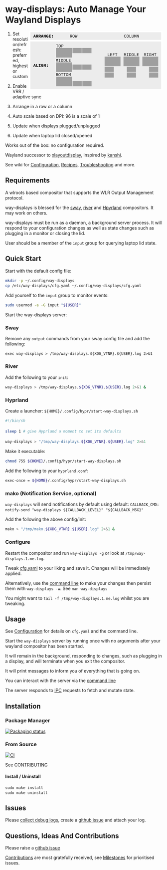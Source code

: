 # way-displays: Auto Manage Your Wayland Displays

<img align="right" width="427" height="189" title="credit: Stephen Barratt" src="doc/layouts.png?raw=true">

1. Set resolution/refresh: preferred, highest or custom

1. Enable VRR / adaptive sync

1. Arrange in a row or a column

1. Auto scale based on DPI: 96 is a scale of 1

1. Update when displays plugged/unplugged

1. Update when laptop lid closed/opened

Works out of the box: no configuration required.

Wayland successor to [xlayoutdisplay](https://github.com/alex-courtis/xlayoutdisplay), inspired by [kanshi](https://sr.ht/~emersion/kanshi/).

See wiki for [Configuration](https://github.com/alex-courtis/way-displays/wiki/Configuration), [Recipes](https://github.com/alex-courtis/way-displays/wiki/Recipes), [Troubleshooting](https://github.com/alex-courtis/way-displays/wiki/Troubleshooting) and more.

## Requirements

A wlroots based compositor that supports the WLR Output Management protocol.

way-displays is blessed for the [sway](https://swaywm.org/), [river](https://github.com/riverwm/river) and [Hpyrland](https://hyprland.org/) compositors. It may work on others.

way-displays must be run as a daemon, a background server process. It will respond to your configuration changes as well as state changes such as plugging in a monitor or closing the lid.

User should be a member of the `input` group for querying laptop lid state.

## Quick Start

Start with the default config file:
```sh
mkdir -p ~/.config/way-displays
cp /etc/way-displays/cfg.yaml ~/.config/way-displays/cfg.yaml
```

Add yourself to the `input` group to monitor events: 
```sh
sudo usermod -a -G input "${USER}"
```

Start the way-displays server:

### Sway

Remove any `output` commands from your sway config file and add the following:
```
exec way-displays > /tmp/way-displays.${XDG_VTNR}.${USER}.log 2>&1
```

### River

Add the following to your `init`:
```sh
way-displays > /tmp/way-displays.${XDG_VTNR}.${USER}.log 2>&1 &
```

### Hyprland

Create a launcher: `${HOME}/.config/hypr/start-way-displays.sh`
```sh
#!/bin/sh

sleep 1 # give Hyprland a moment to set its defaults

way-displays > "/tmp/way-displays.${XDG_VTNR}.${USER}.log" 2>&1
```

Make it executable:
```sh
chmod 755 ${HOME}/.config/hypr/start-way-displays.sh
```

Add the following to your `hyprland.conf`:
```sh
exec-once = ${HOME}/.config/hypr/start-way-displays.sh
```

### mako (Notification Service, optional)

`way-displays` will send notifications by default using default:
`CALLBACK_CMD: notify-send "way-displays ${CALLBACK_LEVEL}" "${CALLBACK_MSG}"`

Add the following the above config/init:
```sh
mako > "/tmp/mako.${XDG_VTNR}.${USER}.log" 2>&1 &
```

### Configure

Restart the compositor and run `way-displays -g` or look at `/tmp/way-displays.1.me.log`.

Tweak [cfg.yaml](https://github.com/alex-courtis/way-displays/wiki/Configuration#cfgyaml) to your liking and save it. Changes will be immediately applied.

Alternatively, use the [command line](https://github.com/alex-courtis/way-displays/wiki/Configuration#command-line) to make your changes then persist them with `way-displays -w`. See `man way-displays`

You might want to `tail -f /tmp/way-displays.1.me.log` whilst you are tweaking.

## Usage

See [Configuration](https://github.com/alex-courtis/way-displays/wiki/Configuration) for details on `cfg.yaml` and the command line.

Start the `way-displays` server by running once with no arguments after your wayland compositor has been started.

It will remain in the background, responding to changes, such as plugging in a display, and will terminate when you exit the compositor.

It will print messages to inform you of everything that is going on.

You can interact with the server via the [command line](https://github.com/alex-courtis/way-displays/wiki/Configuration#command-line)

The server responds to [IPC](https://github.com/alex-courtis/way-displays/wiki/IPC) requests to fetch and mutate state.

## Installation

### Package Manager

[![Packaging status](https://repology.org/badge/vertical-allrepos/way-displays.svg)](https://repology.org/project/way-displays/versions)

### From Source

[![CI](https://github.com/alex-courtis/way-displays/actions/workflows/ci.yml/badge.svg?branch=master)](https://github.com/alex-courtis/way-displays/actions/workflows/ci.yml?query=branch%3Amaster)

See [CONTRIBUTING](doc/CONTRIBUTING.md)

#### Install / Uninstall

```
sudo make install
sudo make uninstall
```

## Issues

Please [collect debug logs](https://github.com/alex-courtis/way-displays/wiki/Troubleshooting#logs-tell-you-everything), create a [github issue](https://github.com/alex-courtis/way-displays/issues) and attach your log.

## Questions, Ideas And Contributions

Please raise a [github issue](https://github.com/alex-courtis/way-displays/issues)

[Contributions](doc/CONTRIBUTING.md) are most gratefully received, see [Milestones](https://github.com/alex-courtis/way-displays/milestones) for prioritised issues.
